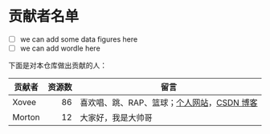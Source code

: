 # 贡献者名单

- [ ] we can add some data figures here
- [ ] we can add wordle here

下面是对本仓库做出贡献的人：

贡献者|资源数|留言
---|---:|---
Xovee|86|喜欢唱、跳、RAP、篮球；[个人网站](https://xovee.cn/)，[CSDN 博客](https://blog.csdn.net/xovee)
Morton|12|大家好，我是大帅哥
